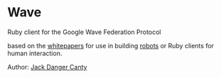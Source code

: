 # Wave

Ruby client for the Google Wave Federation Protocol

based on the [whitepapers](http://www.waveprotocol.org/whitepapers)
for use in building [robots](http://code.google.com/intl/it/apis/wave/extensions/robots/index.html) or
Ruby clients for human interaction.

Author: [Jack Danger Canty](http://jackcanty.com)
